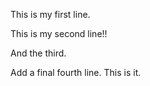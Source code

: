 This is my first line.

This is my second line!!

And the third.

Add a final fourth line. This is it.

